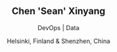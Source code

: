 <div align="center">
    <h2>Chen 'Sean' Xinyang</h2>
    <p>DevOps | Data</p>
    <p>Helsinki, Finland & Shenzhen, China</p>
</div>
